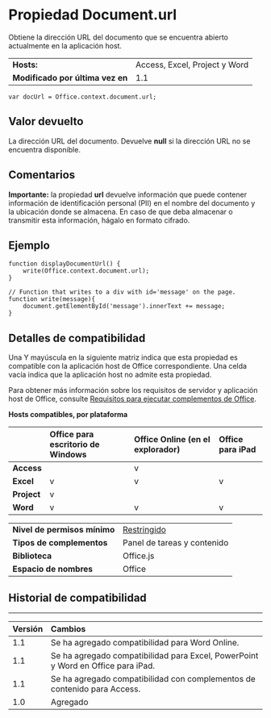 
# Propiedad Document.url
Obtiene la dirección URL del documento que se encuentra abierto actualmente en la aplicación host.

|||
|:-----|:-----|
|**Hosts:**|Access, Excel, Project y Word|
|**Modificado por última vez en**|1.1|

```
var docUrl = Office.context.document.url;
```


## Valor devuelto

La dirección URL del documento. Devuelve **null** si la dirección URL no se encuentra disponible.


## Comentarios

 **Importante:** la propiedad **url** devuelve información que puede contener información de identificación personal (PII) en el nombre del documento y la ubicación donde se almacena. En caso de que deba almacenar o transmitir esta información, hágalo en formato cifrado.


## Ejemplo




```
function displayDocumentUrl() {
    write(Office.context.document.url);
}

// Function that writes to a div with id='message' on the page.
function write(message){
    document.getElementById('message').innerText += message; 
}
```




## Detalles de compatibilidad


Una Y mayúscula en la siguiente matriz indica que esta propiedad es compatible con la aplicación host de Office correspondiente. Una celda vacía indica que la aplicación host no admite esta propiedad.

Para obtener más información sobre los requisitos de servidor y aplicación host de Office, consulte [Requisitos para ejecutar complementos de Office](../../docs/overview/requirements-for-running-office-add-ins.md).


**Hosts compatibles, por plataforma**


||**Office para escritorio de Windows**|**Office Online (en el explorador)**|**Office para iPad**|
|:-----|:-----|:-----|:-----|
|**Access**||v||
|**Excel**|v|v|v|
|**Project**|v|||
|**Word**|v|v|v|

|||
|:-----|:-----|
|**Nivel de permisos mínimo**|[Restringido](../../docs/develop/requesting-permissions-for-api-use-in-content-and-task-pane-add-ins.md)|
|**Tipos de complementos**|Panel de tareas y contenido|
|**Biblioteca**|Office.js|
|**Espacio de nombres**|Office|

## Historial de compatibilidad





****


|**Versión**|**Cambios**|
|:-----|:-----|
|1.1|Se ha agregado compatibilidad para Word Online.|
|1.1|Se ha agregado compatibilidad para Excel, PowerPoint y Word en Office para iPad.|
|1.1|Se ha agregado compatibilidad con complementos de contenido para Access.|
|1.0|Agregado|
